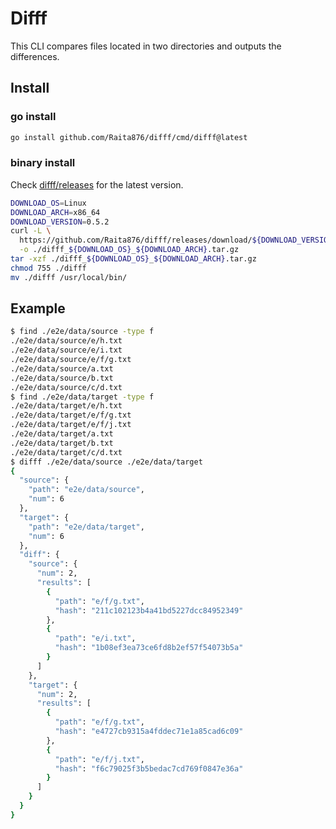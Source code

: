 # Difff

This CLI compares files located in two directories and outputs the differences.

## Install

### go install

```bash
go install github.com/Raita876/difff/cmd/difff@latest
```

### binary install

Check [difff/releases](https://github.com/Raita876/difff/releases) for the latest version.

```bash
DOWNLOAD_OS=Linux
DOWNLOAD_ARCH=x86_64
DOWNLOAD_VERSION=0.5.2
curl -L \
  https://github.com/Raita876/difff/releases/download/${DOWNLOAD_VERSION}/difff_${DOWNLOAD_OS}_${DOWNLOAD_ARCH}.tar.gz \
  -o ./difff_${DOWNLOAD_OS}_${DOWNLOAD_ARCH}.tar.gz
tar -xzf ./difff_${DOWNLOAD_OS}_${DOWNLOAD_ARCH}.tar.gz
chmod 755 ./difff
mv ./difff /usr/local/bin/
```

## Example

```bash
$ find ./e2e/data/source -type f
./e2e/data/source/e/h.txt
./e2e/data/source/e/i.txt
./e2e/data/source/e/f/g.txt
./e2e/data/source/a.txt
./e2e/data/source/b.txt
./e2e/data/source/c/d.txt
$ find ./e2e/data/target -type f
./e2e/data/target/e/h.txt
./e2e/data/target/e/f/g.txt
./e2e/data/target/e/f/j.txt
./e2e/data/target/a.txt
./e2e/data/target/b.txt
./e2e/data/target/c/d.txt
$ difff ./e2e/data/source ./e2e/data/target
{
  "source": {
    "path": "e2e/data/source",
    "num": 6
  },
  "target": {
    "path": "e2e/data/target",
    "num": 6
  },
  "diff": {
    "source": {
      "num": 2,
      "results": [
        {
          "path": "e/f/g.txt",
          "hash": "211c102123b4a41bd5227dcc84952349"
        },
        {
          "path": "e/i.txt",
          "hash": "1b08ef3ea73ce6fd8b2ef57f54073b5a"
        }
      ]
    },
    "target": {
      "num": 2,
      "results": [
        {
          "path": "e/f/g.txt",
          "hash": "e4727cb9315a4fddec71e1a85cad6c09"
        },
        {
          "path": "e/f/j.txt",
          "hash": "f6c79025f3b5bedac7cd769f0847e36a"
        }
      ]
    }
  }
}
```
